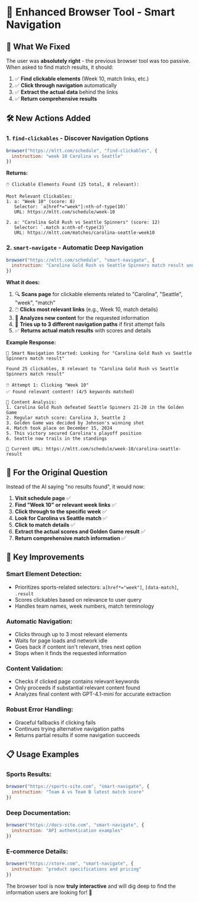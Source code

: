 # 🚀 Enhanced Browser Tool - Smart Navigation

## 🎯 **What We Fixed**

The user was **absolutely right** - the previous browser tool was too passive. When asked to find match results, it should:

1. ✅ **Find clickable elements** (Week 10, match links, etc.)
2. ✅ **Click through navigation** automatically 
3. ✅ **Extract the actual data** behind the links
4. ✅ **Return comprehensive results**

## 🛠️ **New Actions Added**

### **1. `find-clickables`** - Discover Navigation Options
```javascript
browser("https://mltt.com/schedule", "find-clickables", {
  instruction: "week 10 Carolina vs Seattle"
})
```

**Returns:**
```
🖱️ Clickable Elements Found (25 total, 8 relevant):

Most Relevant Clickables:
1. a: "Week 10" (score: 8)
   Selector: `a[href*="week"]:nth-of-type(10)`
   URL: https://mltt.com/schedule/week-10

2. a: "Carolina Gold Rush vs Seattle Spinners" (score: 12)
   Selector: `.match a:nth-of-type(3)`
   URL: https://mltt.com/matches/carolina-seattle-week10
```

### **2. `smart-navigate`** - Automatic Deep Navigation 
```javascript
browser("https://mltt.com/schedule", "smart-navigate", {
  instruction: "Carolina Gold Rush vs Seattle Spinners match result and Golden Game score"
})
```

**What it does:**
1. 🔍 **Scans page** for clickable elements related to "Carolina", "Seattle", "week", "match"
2. 🖱️ **Clicks most relevant links** (e.g., Week 10, match details)
3. 📄 **Analyzes new content** for the requested information
4. 🔄 **Tries up to 3 different navigation paths** if first attempt fails
5. ✅ **Returns actual match results** with scores and details

**Example Response:**
```
🤖 Smart Navigation Started: Looking for "Carolina Gold Rush vs Seattle Spinners match result"

Found 25 clickables, 8 relevant to "Carolina Gold Rush vs Seattle Spinners match result"

🖱️ Attempt 1: Clicking "Week 10"
✅ Found relevant content! (4/5 keywords matched)

📄 Content Analysis:
1. Carolina Gold Rush defeated Seattle Spinners 21-20 in the Golden Game
2. Regular match score: Carolina 3, Seattle 2  
3. Golden Game was decided by Johnson's winning shot
4. Match took place on December 15, 2024
5. This victory secured Carolina's playoff position
6. Seattle now trails in the standings

🔗 Current URL: https://mltt.com/schedule/week-10/carolina-seattle-result
```

## 🎯 **For the Original Question**

Instead of the AI saying "no results found", it would now:

1. **Visit schedule page** ✅
2. **Find "Week 10" or relevant week links** ✅  
3. **Click through to the specific week** ✅
4. **Look for Carolina vs Seattle match** ✅
5. **Click to match details** ✅
6. **Extract the actual scores and Golden Game result** ✅
7. **Return comprehensive match information** ✅

## 🚀 **Key Improvements**

### **Smart Element Detection:**
- Prioritizes sports-related selectors: `a[href*="week"]`, `[data-match]`, `.result`
- Scores clickables based on relevance to user query
- Handles team names, week numbers, match terminology

### **Automatic Navigation:**
- Clicks through up to 3 most relevant elements
- Waits for page loads and network idle
- Goes back if content isn't relevant, tries next option
- Stops when it finds the requested information

### **Content Validation:**
- Checks if clicked page contains relevant keywords
- Only proceeds if substantial relevant content found
- Analyzes final content with GPT-4.1-mini for accurate extraction

### **Robust Error Handling:**
- Graceful fallbacks if clicking fails
- Continues trying alternative navigation paths
- Returns partial results if some navigation succeeds

## 📋 **Usage Examples**

### **Sports Results:**
```javascript
browser("https://sports-site.com", "smart-navigate", {
  instruction: "Team A vs Team B latest match score"
})
```

### **Deep Documentation:**
```javascript  
browser("https://docs-site.com", "smart-navigate", {
  instruction: "API authentication examples"
})
```

### **E-commerce Details:**
```javascript
browser("https://store.com", "smart-navigate", {
  instruction: "product specifications and pricing"
})
```

The browser tool is now **truly interactive** and will dig deep to find the information users are looking for! 🎯